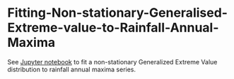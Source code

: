 # Fitting-Non-stationary-Generalised-Extreme-value-to-Rainfall-Annual-Maxima

See [Jupyter notebook](example_GEV.ipynb) to fit a non-stationary Generalized Extreme Value distribution to rainfall annual maxima series.

